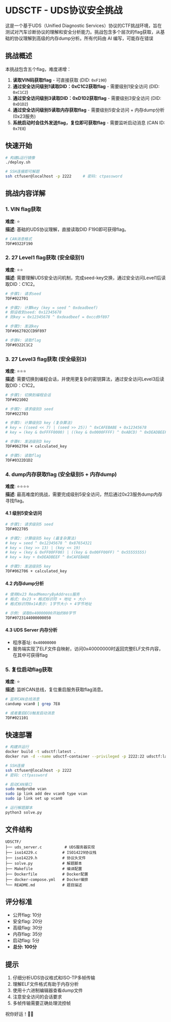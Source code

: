 # UDSCTF - UDS协议安全挑战

这是一个基于UDS（Unified Diagnostic Services）协议的CTF挑战环境，旨在测试对汽车诊断协议的理解和安全分析能力。挑战包含多个层次的flag获取，从基础的协议理解到高级的内存dump分析。所有代码由 AI 编写，可能存在错误

## 挑战概述

本挑战包含五个flag，难度递增：

1. **读取VIN码获取flag** - 可直接获取 (DID: `0xF190`)
2. **通过安全访问级别1读取DID：0xC1C2获取flag** - 需要级别1安全访问 (DID: `0xC1C2`)
3. **通过安全访问级别3读取DID：0xD1D2获取flag** - 需要级别3安全访问 (DID: `0xD1D2`)
4. **通过安全访问级别5读取内存获取flag** - 需要级别5安全访问 + 内存dump分析 (0x23服务)
5. **系统启动时会往外发送flag，复位即可获取flag** - 需要监听启动消息 (CAN ID: `0x7E8`)

## 快速开始

```bash
# 构建&运行镜像
./deploy.sh

# SSH连接即可解题
ssh ctfuser@localhost -p 2222     # 密码: ctpassword
```

## 挑战内容详解

### 1. VIN flag获取
**难度**: ⭐  
**描述**: 基础的UDS协议理解，直接读取DID F190即可获得flag。

```bash
# CAN消息格式
7DF#0322F190
```

### 2. 27 Level1 flag获取 (安全级别1)
**难度**: ⭐⭐  
**描述**: 需要理解UDS安全访问机制，完成seed-key交换，通过安全访问Level1后读取DID：C1C2。

```bash
# 步骤1: 请求seed
7DF#022701

# 步骤2: 计算key (key = seed ^ 0xdeadbeef)
# 假设收到seed: 0x12345678
# 则key = 0x12345678 ^ 0xdeadbeef = 0xccd9f897

# 步骤3: 发送key
7DF#062702CCD9F897

# 步骤4: 读取flag
7DF#0322C1C2
```

### 3. 27 Level3 flag获取 (安全级别3)
**难度**: ⭐⭐⭐  
**描述**: 需要切换到编程会话，并使用更复杂的密钥算法，通过安全访问Level3后读取DID：C1C2。

```bash
# 步骤1: 切换到编程会话
7DF#021002

# 步骤2: 请求级别3 seed
7DF#022703

# 步骤3: 计算级别3 key (复杂算法)
# key = ((seed << 7) | (seed >> 25)) ^ 0xCAFEBABE + 0x12345678
# key = (key & 0xFFFF0000) | ((key & 0x0000FFFF) ^ 0xABCD) ^ 0xDEADBEEF

# 步骤4: 发送级别3 key
7DF#062704 + calculated_key

# 步骤5: 读取flag
7DF#0322D1D2
```

### 4. dump内存获取flag (安全级别5 + 内存dump)
**难度**: ⭐⭐⭐⭐  
**描述**: 最高难度的挑战，需要完成级别5安全访问，然后通过0x23服务dump内存寻找flag。

#### 4.1 级别5安全访问
```bash
# 步骤1: 请求级别5 seed
7DF#022705

# 步骤2: 计算级别5 key (最复杂算法)
# key = seed ^ 0x12345678 ^ 0x87654321
# key = (key >> 13) | (key << 19)
# key = (key & 0xFF00FF00) | ((key & 0x00FF00FF) ^ 0x55555555)
# key = key + 0xDEADBEEF ^ 0xCAFEBABE

# 步骤3: 发送级别5 key
7DF#062706 + calculated_key
```

#### 4.2 内存dump分析
```bash
# 使用0x23 ReadMemoryByAddress服务
# 格式: 0x23 + 格式标识符 + 地址 + 大小
# 格式标识符0x14表示: 1字节大小 + 4字节地址

# 示例: 读取0x40000000开始的80字节
7DF#0723144000000050
```

#### 4.3 UDS Server 内存分析
- 程序基址: `0x40000000`
- 服务端实现了ELF文件自映射，访问0x40000000时返回完整ELF文件内容，在其中可获得flag

### 5. 复位启动flag获取
**难度**: ⭐  
**描述**: 监听CAN总线，复位重启服务获取flag消息。

```bash
# 监听CAN总线消息
candump vcan0 | grep 7E8

# 或者重启ECU触发启动消息
7DF#021101
```

## 快速部署

```bash
# 构建并运行
docker build -t udsctf:latest .
docker run -d --name udsctf-container --privileged -p 2222:22 udsctf:latest

# SSH连接
ssh ctfuser@localhost -p 2222
# 密码: ctfpassword

# 启动CAN接口
sudo modprobe vcan
sudo ip link add dev vcan0 type vcan
sudo ip link set up vcan0

# 运行解题脚本
python3 solve.py
```

## 文件结构
```
UDSCTF/
├── uds_server.c          # UDS服务器实现
├── iso14229.c           # ISO14229协议栈
├── iso14229.h           # 协议头文件
├── solve.py             # 解题脚本
├── Makefile             # 编译配置
├── Dockerfile           # Docker配置
├── docker-compose.yml   # Docker编排
└── README.md            # 题目描述
```

## 评分标准
- 公开flag: 10分
- 安全flag: 20分  
- 高级flag: 30分
- 内存flag: 35分
- 启动flag: 5分
- **总分: 100分**

## 提示
1. 仔细分析UDS协议格式和ISO-TP多帧传输
2. 理解ELF文件格式有助于内存分析
3. 使用十六进制编辑器查看dump文件
4. 注意安全访问的会话要求
5. 多帧传输需要正确处理流控帧

祝你好运！🚗🔧 